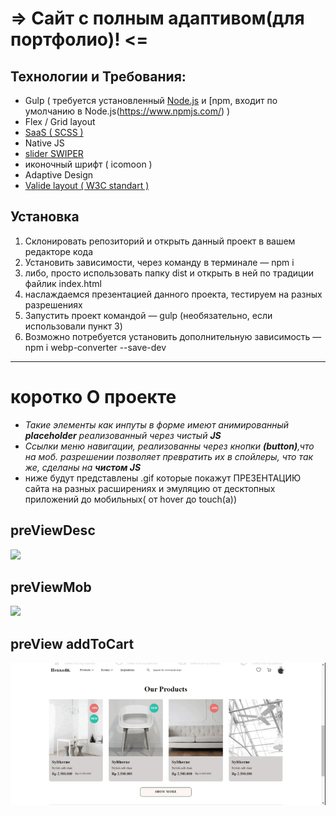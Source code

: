 #               =>  Сайт с полным адаптивом(для портфолио)! <=
## Технологии и Требования: 
 * Gulp ( требуется установленный [Node.js](https://nodejs.org/en/) и [npm, входит по умолчанию в Node.js(https://www.npmjs.com/) )
 * Flex / Grid layout
 * [SaaS ( SCSS )](https://sass-scss.ru/guide/)
 * Native JS 
 * [slider SWIPER](https://swiperjs.com/)
 * иконочный шрифт ( icomoon )
 * Adaptive Design
 * [Valide layout ( W3C standart )](https://www.w3.org/)
 
## Установка 
1. Склонировать репозиторий и открыть данный проект в вашем редакторе кода
2. Установить зависимости, через команду в терминале — npm i
3. либо, просто использовать папку dist и открыть в ней по традиции файлик index.html
4. наслаждаемся презентацией данного проекта, тестируем на разных разрешениях
5. Запустить проект командой — gulp (необязательно, если использовали пункт 3)
6. Возможно потребуется установить дополнительную зависимость — npm i webp-converter --save-dev
***
# коротко О проекте
* _Такие элементы как инпуты в форме имеют анимированный ___placeholder___ реализованный через чистый ___JS____
* _Ссылки меню навигации, реализованны через кнопки __(button)__,что на моб. разрешении позволяет превратить их в спойлеры, что так же, сделаны на ___чистом JS____
* ниже будут представлены .gif которые покажут ПРЕЗЕНТАЦИЮ сайта на разных расширениях и эмуляцию от десктопных приложений до мобильных( от hover до touch(a))
## preViewDesc
 ![](https://github.com/Hennadii-Chikunov/_project_A/blob/main/%23src/img/_prevDesctop.gif)
## preViewMob
 ![](https://github.com/Hennadii-Chikunov/_project_A/blob/main/%23src/img/mob.gif)
 ## preView addToCart
 ![](https://github.com/Hennadii-Chikunov/_project_A/blob/main/%23src/img/AddToCart.gif)
